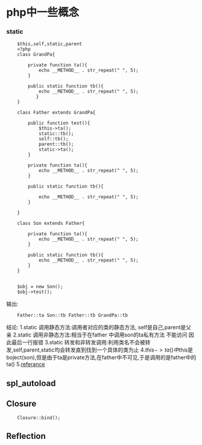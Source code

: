 # php中一些概念
### static 
        $this,self,static,parent
        <?php
        class GrandPa{
        
            private function ta(){
                echo __METHOD__ . str_repeat(" ", 5);
            }
        
            public static function tb(){
                echo __METHOD__ . str_repeat(" ", 5);
               }
        }
        
        class Father extends GrandPa{
        
            public function test(){
                $this->ta();
                static::tb();
                self::tb();
                parent::tb();
                static->ta();
            }
        
            private function ta(){
                echo __METHOD__ . str_repeat(" ", 5);
            }
        
            public static function tb(){
        
                echo __METHOD__ . str_repeat(" ", 5);
            }
        
        }
        
        class Son extends Father{
        
            private function ta(){
                echo __METHOD__ . str_repeat(" ", 5);
            }
        
            public static function tb(){
                echo __METHOD__ . str_repeat(" ", 5);
            }
        }
        
        
        $obj = new Son();
        $obj->test();

输出:

        Father::ta Son::tb Father::tb GrandPa::tb  

结论:
        1.static 调用静态方法:调用者对应的类的静态方法, self是自己,parent是父亲
        2.static 调用非静态方法:相当于在father 中调用son的ta私有方法 不能访问 因此最后一行报错
        3.static 转发和非转发调用:利用类名不会被转发,self,parent,static均会转发直到找到一个具体的类为止
        4.$this->ta() 中$this是boject(son),但是由于ta是private方法,在father中不可见,于是调用的是father中的ta()
        5.[referance](http://php.net/manual/zh/language.oop5.late-static-bindings.php)


## spl_autoload



## Closure
        Closure::bind();
## Reflection
